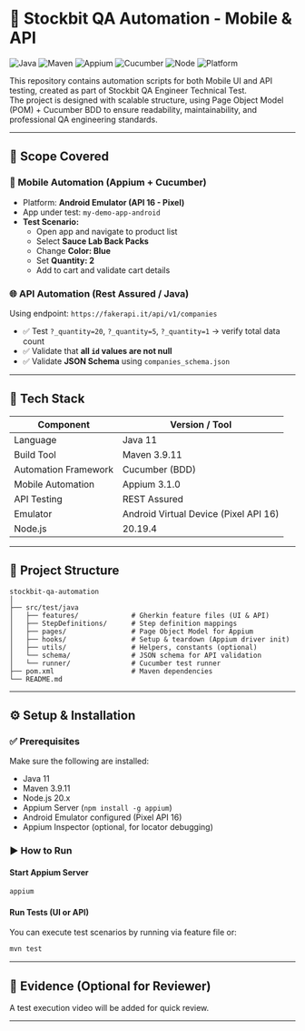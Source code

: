 # 🚀 Stockbit QA Automation - Mobile & API

![Java](https://img.shields.io/badge/Java-11-blue)
![Maven](https://img.shields.io/badge/Maven-3.9.11-orange)
![Appium](https://img.shields.io/badge/Appium-3.1.0-purple)
![Cucumber](https://img.shields.io/badge/Cucumber-BDD-green)
![Node](https://img.shields.io/badge/Node.js-20.x-lightgrey)
![Platform](https://img.shields.io/badge/Platform-Android_EMULATOR-success)

This repository contains automation scripts for both Mobile UI and API testing, created as part of Stockbit QA Engineer Technical Test.  
The project is designed with scalable structure, using Page Object Model (POM) + Cucumber BDD to ensure readability, maintainability, and professional QA engineering standards.

---

## 📌 **Scope Covered**

### 🎯 Mobile Automation (Appium + Cucumber)

- Platform: **Android Emulator (API 16 - Pixel)**
- App under test: `my-demo-app-android`
- **Test Scenario:**
  - Open app and navigate to product list
  - Select **Sauce Lab Back Packs**
  - Change **Color: Blue**
  - Set **Quantity: 2**
  - Add to cart and validate cart details

### 🌐 API Automation (Rest Assured / Java)

Using endpoint: `https://fakerapi.it/api/v1/companies`

- ✅ Test `?_quantity=20`, `?_quantity=5`, `?_quantity=1` → verify total data count
- ✅ Validate that **all `id` values are not null**
- ✅ Validate **JSON Schema** using `companies_schema.json`

---

## 🧰 **Tech Stack**

| Component            | Version / Tool                        |
| -------------------- | ------------------------------------- |
| Language             | Java 11                               |
| Build Tool           | Maven 3.9.11                          |
| Automation Framework | Cucumber (BDD)                        |
| Mobile Automation    | Appium 3.1.0                          |
| API Testing          | REST Assured                          |
| Emulator             | Android Virtual Device (Pixel API 16) |
| Node.js              | 20.19.4                               |

---

## 📁 **Project Structure**

```
stockbit-qa-automation
│
├── src/test/java
│   ├── features/             # Gherkin feature files (UI & API)
│   ├── StepDefinitions/      # Step definition mappings
│   ├── pages/                # Page Object Model for Appium
│   ├── hooks/                # Setup & teardown (Appium driver init)
│   ├── utils/                # Helpers, constants (optional)
│   └── schema/               # JSON schema for API validation
│   └── runner/               # Cucumber test runner
├── pom.xml                   # Maven dependencies
└── README.md
```

---

## ⚙️ **Setup & Installation**

### ✅ Prerequisites

Make sure the following are installed:

- Java 11
- Maven 3.9.11
- Node.js 20.x
- Appium Server (`npm install -g appium`)
- Android Emulator configured (Pixel API 16)
- Appium Inspector (optional, for locator debugging)

### ▶️ **How to Run**

#### **Start Appium Server**

```bash
appium
```

#### **Run Tests (UI or API)**

You can execute test scenarios by running via feature file or:

```bash
mvn test
```

---

## 🎥 Evidence (Optional for Reviewer)

A test execution video will be added for quick review.

---


